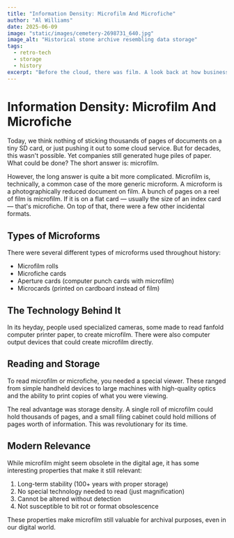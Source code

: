 ```yaml
---
title: "Information Density: Microfilm And Microfiche"
author: "Al Williams"
date: 2025-06-09
image: "static/images/cemetery-2698731_640.jpg"
image_alt: "Historical stone archive resembling data storage"
tags:
  - retro-tech
  - storage
  - history
excerpt: "Before the cloud, there was film. A look back at how businesses stored massive amounts of documents using microfilm and microfiche."
---
```


# Information Density: Microfilm And Microfiche

Today, we think nothing of sticking thousands of pages of documents on a tiny SD card, or just pushing it out to some cloud service. But for decades, this wasn't possible. Yet companies still generated huge piles of paper. What could be done? The short answer is: microfilm.

However, the long answer is quite a bit more complicated. Microfilm is, technically, a common case of the more generic microform. A microform is a photographically reduced document on film. A bunch of pages on a reel of film is microfilm. If it is on a flat card — usually the size of an index card — that's microfiche. On top of that, there were a few other incidental formats.

## Types of Microforms

There were several different types of microforms used throughout history:

- Microfilm rolls
- Microfiche cards
- Aperture cards (computer punch cards with microfilm)
- Microcards (printed on cardboard instead of film)

## The Technology Behind It

In its heyday, people used specialized cameras, some made to read fanfold computer printer paper, to create microfilm. There were also computer output devices that could create microfilm directly.

## Reading and Storage

To read microfilm or microfiche, you needed a special viewer. These ranged from simple handheld devices to large machines with high-quality optics and the ability to print copies of what you were viewing.

The real advantage was storage density. A single roll of microfilm could hold thousands of pages, and a small filing cabinet could hold millions of pages worth of information. This was revolutionary for its time.

## Modern Relevance

While microfilm might seem obsolete in the digital age, it has some interesting properties that make it still relevant:

1. Long-term stability (100+ years with proper storage)
2. No special technology needed to read (just magnification)
3. Cannot be altered without detection
4. Not susceptible to bit rot or format obsolescence

These properties make microfilm still valuable for archival purposes, even in our digital world. 